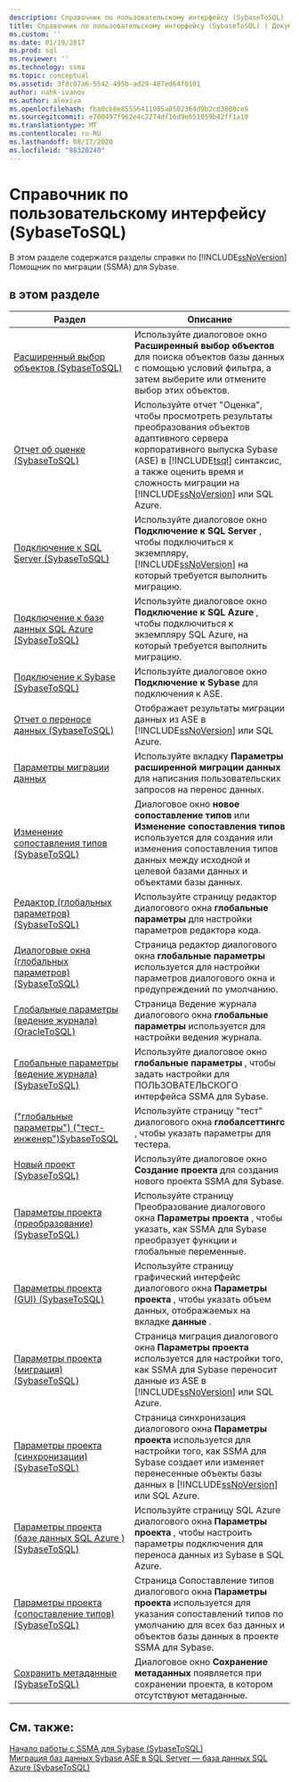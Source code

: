 ```yaml
---
description: Справочник по пользовательскому интерфейсу (SybaseToSQL)
title: Справочник по пользовательскому интерфейсу (SybaseToSQL) | Документация Майкрософт
ms.custom: ''
ms.date: 01/19/2017
ms.prod: sql
ms.reviewer: ''
ms.technology: ssma
ms.topic: conceptual
ms.assetid: 3f8c07a6-5542-495b-ad29-487ed64f0101
author: nahk-ivanov
ms.author: alexiva
ms.openlocfilehash: fba0cb8e85556411085a0502364d9b2cd3008ce6
ms.sourcegitcommit: e700497f962e4c2274df16d9e651059b42ff1a10
ms.translationtype: MT
ms.contentlocale: ru-RU
ms.lasthandoff: 08/17/2020
ms.locfileid: "88320240"
---
```

# <a name="user-interface-reference-sybasetosql"></a>Справочник по пользовательскому интерфейсу (SybaseToSQL)
В этом разделе содержатся разделы справки по [!INCLUDE[ssNoVersion](../../includes/ssnoversion-md.md)] Помощник по миграции (SSMA) для Sybase.  
  
## <a name="in-this-section"></a>в этом разделе  
  
|Раздел|Описание|  
|---------|---------------|  
|[Расширенный выбор объектов &#40;SybaseToSQL&#41;](../../ssma/sybase/advanced-object-selection-sybasetosql.md)|Используйте диалоговое окно **Расширенный выбор объектов** для поиска объектов базы данных с помощью условий фильтра, а затем выберите или отмените выбор этих объектов.|  
|[Отчет об оценке &#40;SybaseToSQL&#41;](../../ssma/sybase/assessment-report-sybasetosql.md)|Используйте отчет "Оценка", чтобы просмотреть результаты преобразования объектов адаптивного сервера корпоративного выпуска Sybase (ASE) в [!INCLUDE[tsql](../../includes/tsql-md.md)] синтаксис, а также оценить время и сложность миграции на [!INCLUDE[ssNoVersion](../../includes/ssnoversion-md.md)] или SQL Azure.|  
|[Подключение к SQL Server &#40;SybaseToSQL&#41;](../../ssma/sybase/connect-to-sql-server-sybasetosql.md)|Используйте диалоговое окно **Подключение к SQL Server** , чтобы подключиться к экземпляру, [!INCLUDE[ssNoVersion](../../includes/ssnoversion-md.md)] на который требуется выполнить миграцию.|  
|[Подключение к базе данных SQL Azure &#40;SybaseToSQL&#41;](../../ssma/sybase/connect-to-azure-sql-db-sybasetosql.md)|Используйте диалоговое окно **Подключение к SQL Azure** , чтобы подключиться к экземпляру SQL Azure, на который требуется выполнить миграцию.|  
|[Подключение к Sybase &#40;SybaseToSQL&#41;](../../ssma/sybase/connect-to-sybase-sybasetosql.md)|Используйте диалоговое окно **Подключение к Sybase** для подключения к ASE.|  
|[Отчет о переносе данных &#40;SybaseToSQL&#41;](../../ssma/sybase/data-migration-report-sybasetosql.md)|Отображает результаты миграции данных из ASE в [!INCLUDE[ssNoVersion](../../includes/ssnoversion-md.md)] или SQL Azure.|  
|[Параметры миграции данных](data-migration-settings-sybasetosql.md)|Используйте вкладку **Параметры расширенной миграции данных** для написания пользовательских запросов на перенос данных.|  
|[Изменение сопоставления типов &#40;SybaseToSQL&#41;](../../ssma/sybase/edit-type-mapping-sybasetosql.md)|Диалоговое окно **новое сопоставление типов** или **Изменение сопоставления типов** используется для создания или изменения сопоставления типов данных между исходной и целевой базами данных и объектами базы данных.|  
|[Редактор &#40;глобальных параметров&#41; &#40;SybaseToSQL&#41;](../../ssma/sybase/global-settings-editor-sybasetosql.md)|Используйте страницу редактор диалогового окна **глобальные параметры** для настройки параметров редактора кода.|  
|[Диалоговые окна &#40;глобальных параметров&#41;  &#40;SybaseToSQL&#41;](../../ssma/sybase/global-settings-dialogs-sybasetosql.md)|Страница редактор диалогового окна **глобальные параметры** используется для настройки параметров диалогового окна и предупреждений по умолчанию.|  
|[Глобальные параметры &#40;ведение журнала&#41; &#40;OracleToSQL&#41;](../../ssma/oracle/global-settings-logging-oracletosql.md)|Страница Ведение журнала диалогового окна **глобальные параметры** используется для настройки ведения журнала.|  
|[Глобальные параметры &#40;ведение журнала&#41; &#40;SybaseToSQL&#41;](../../ssma/sybase/global-settings-logging-sybasetosql.md)|Используйте диалоговое окно **глобальные параметры** , чтобы задать настройки для ПОЛЬЗОВАТЕЛЬСКОГО интерфейса SSMA для Sybase.|  
|[&#40;"глобальные параметры"&#41; &#40;"тест-инженер"&#41;SybaseToSQL ](../../ssma/sybase/global-settings-tester-sybasetosql.md)|Используйте страницу "тест" диалогового окна **глобалсеттингс** , чтобы указать параметры для тестера.|  
|[Новый проект &#40;SybaseToSQL&#41;](../../ssma/sybase/new-project-sybasetosql.md)|Используйте диалоговое окно **Создание проекта** для создания нового проекта SSMA для Sybase.|  
|[Параметры проекта &#40;преобразование&#41; &#40;SybaseToSQL&#41;](../../ssma/sybase/project-settings-conversion-sybasetosql.md)|Используйте страницу Преобразование диалогового окна **Параметры проекта** , чтобы указать, как SSMA для Sybase преобразует функции и глобальные переменные.|  
|[Параметры проекта &#40;GUI&#41; &#40;SybaseToSQL&#41;](../../ssma/sybase/project-settings-gui-sybasetosql.md)|Используйте страницу графический интерфейс диалогового окна **Параметры проекта** , чтобы указать объем данных, отображаемых на вкладке **данные** .|  
|[Параметры проекта &#40;миграция&#41; &#40;SybaseToSQL&#41;](../../ssma/sybase/project-settings-migration-sybasetosql.md)|Страница миграция диалогового окна **Параметры проекта** используется для настройки того, как SSMA для Sybase переносит данные из ASE в [!INCLUDE[ssNoVersion](../../includes/ssnoversion-md.md)] или SQL Azure.|  
|[Параметры проекта &#40;синхронизации&#41; &#40;SybaseToSQL&#41;](../../ssma/sybase/project-settings-synchronization-sybasetosql.md)|Страница синхронизация диалогового окна **Параметры проекта** используется для настройки того, как SSMA для Sybase создает или изменяет перенесенные объекты базы данных в [!INCLUDE[ssNoVersion](../../includes/ssnoversion-md.md)] или SQL Azure.|  
|[Параметры проекта &#40;базе данных SQL Azure &#41; &#40;SybaseToSQL&#41;](../../ssma/sybase/project-settings-azure-sql-db-sybasetosql.md)|Используйте страницу SQL Azure диалогового окна **Параметры проекта** , чтобы настроить параметры подключения для переноса данных из Sybase в SQL Azure.|  
|[Параметры проекта &#40;сопоставление типов&#41; &#40;SybaseToSQL&#41;](../../ssma/sybase/project-settings-type-mapping-sybasetosql.md)|Страница Сопоставление типов диалогового окна **Параметры проекта** используется для указания сопоставлений типов по умолчанию для всех баз данных и объектов базы данных в проекте SSMA для Sybase.|  
|[Сохранить метаданные &#40;SybaseToSQL&#41;](../../ssma/sybase/save-metadata-sybasetosql.md)|Диалоговое окно **Сохранение метаданных** появляется при сохранении проекта, в котором отсутствуют метаданные.|  
  
## <a name="see-also"></a>См. также:  
[Начало работы с SSMA для Sybase &#40;SybaseToSQL&#41;](../../ssma/sybase/getting-started-with-ssma-for-sybase-sybasetosql.md)  
[Миграция баз данных Sybase ASE в SQL Server — база данных SQL Azure &#40;SybaseToSQL&#41;](../../ssma/sybase/migrating-sybase-ase-databases-to-sql-server-azure-sql-db-sybasetosql.md)  
  
